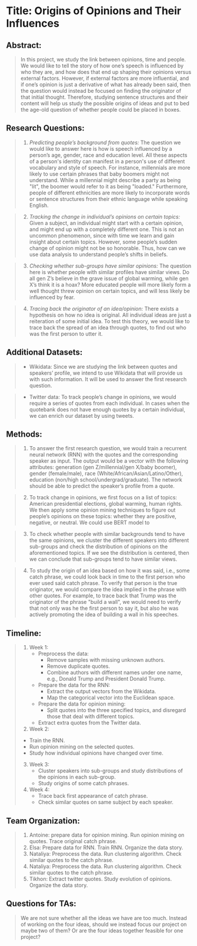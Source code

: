 
# Title: Origins of Opinions and Their Influences


## Abstract:

> In this project, we study the link between opinions, time and people. We would like to tell the story of how one’s speech is influenced by who they are, and how does that end up shaping their opinions versus external factors. However, if external factors are more influential, and if one’s opinion is just a derivative of what has already been said, then the question would instead be focused on finding the originator of that initial thought. Therefore, studying sentence structures and their content will help us study the possible origins of ideas and put to bed the age-old question of whether people could be placed in boxes. 



## Research Questions:

> 1.	*Predicting people’s background from quotes:* The question we would like to answer here is how is speech influenced by a person’s age, gender, race and education level. All these aspects of a person's identity can manifest in a person's use of different vocabulary and style of speech. For instance, millennials are more likely to use certain phrases that baby boomers might not understand. While a millennial might describe a party as being "lit", the boomer would refer to it as being "loaded." Furthermore, people of different ethnicities are more likely to incorporate words or sentence structures from their ethnic language while speaking English.

> 2.	*Tracking the change in individual’s opinions on certain topics:* Given a subject, an individual might start with a certain opinion, and might end up with a completely different one. This is not an uncommon phenomenon, since with time we learn and gain insight about certain topics. However, some people’s sudden change of opinion might not be so honorable. Thus, how can we use data analysis to understand people’s shifts in beliefs.  

> 3.	*Checking whether sub-groups have similar opinions:* The question here is whether people with similar profiles have similar views. Do all gen Z’s believe in the grave issue of global warming, while gen X’s think it is a hoax? More educated people will more likely form a well thought threw opinion on certain topics, and will less likely be influenced by fear.

> 4.	*Tracing back the originator of an idea/opinion:* There exists a hypothesis on how no idea is original. All individual ideas are just a reiteration of some initial idea. To test this theory, we would like to trace back the spread of an idea through quotes, to find out who was the first person to utter it.



## Additional Datasets:
> -	Wikidata: Since we are studying the link between quotes and speakers’ profile, we intend to use Wikidata that will provide us with such information. It will be used to answer the first research question.

> -	Twitter data: To track people’s change in opinions, we would require a series of quotes from each individual. In cases when the quotebank does not have enough quotes by a certain individual, we can enrich our dataset by using tweets. 



## Methods:

> 1.	To answer the first research question, we would train a recurrent neural network (RNN) with the quotes and the corresponding speaker as input. The output would be a vector with the following attributes: generation (gen Z/millennial/gen X/baby boomer), gender (female/male), race (White/African/Asian/Latino/Other), education (non/high school/undergrad/graduate). The network should be able to predict the speaker’s profile from a quote. 

> 2.	To track change in opinions, we first focus on a list of topics: American presidential elections, global warming, human rights. We then apply some opinion mining techniques to figure out people’s opinions on these topics: whether they are positive, negative, or neutral. We could use BERT model to 

> 3.	To check whether people with similar backgrounds tend to have the same opinions, we cluster the different speakers into different sub-groups and check the distribution of opinions on the aforementioned topics. If we see the distribution is centered, then we can conclude that sub-groups tend to have similar views. 

> 4.	To study the origin of an idea based on how it was said, i.e., some catch phrase, we could look back in time to the first person who ever used said catch phrase. To verify that person is the true originator, we would compare the idea implied in the phrase with other quotes. For example, to trace back that Trump was the originator of the phrase "build a wall", we would need to verify that not only was he the first person to say it, but also he was actively promoting the idea of building a wall in his speeches. 



## Timeline:

>1.	Week 1:
>    * Preprocess the data:
>         * Remove samples with missing unknown authors.
>         * Remove duplicate quotes. 
>         *	Combine authors with different names under one name, e.g., Donald Trump and President Donald Trump.
>    * Prepare the data for the RNN: 
>         *	Extract the output vectors from the Wikidata. 
>         *	Map the categorical vector into the Euclidean space.
>    * Prepare the data for opinion mining:
>         *	Split quotes into the three specified topics, and disregard those that deal with different topics.  
>    *	Extract extra quotes from the Twitter data.
>2.	Week 2: 
>   *	Train the RNN. 
>   *	Run opinion mining on the selected quotes. 
>   *	Study how individual opinions have changed over time. 
>3.	Week 3:  
>    *	Cluster speakers into sub-groups and study distributions of the opinions in each sub-group. 
>    *	Study origins of some catch phrases.
>4.	Week 4: 
>    *   Trace back first appearance of catch phrase.
>    *   Check similar quotes on same subject by each speaker.



## Team Organization: 

> 1.	Antoine: prepare data for opinion mining. Run opinion mining on quotes. Trace original catch phrase.
> 2.	Elsa: Prepare data for RNN. Train RNN. Organize the data story.
> 3.	Nataliya: Preprocess the data. Run clustering algorithm. Check similar quotes to the catch phrase.
> 3.	Nataliya: Preprocess the data. Run clustering algorithm. Check similar quotes to the catch phrase.
> 4.	Tikhon: Extract twitter quotes. Study evolution of opinions. Organize the data story.

## Questions for TAs:
> We are not sure whether all the ideas we have are too much. Instead of working on the four ideas, should we instead focus our project on maybe two of them? Or are the four ideas together feasible for one project?

